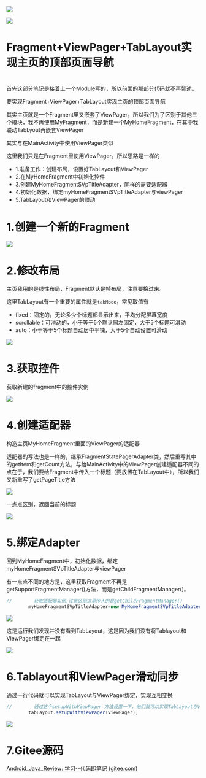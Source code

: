 

![](https://starry-lixu.oss-cn-hangzhou.aliyuncs.com/202209292310419.png#id=il1Bd&originHeight=711&originWidth=1253&originalType=binary&ratio=1&rotation=0&showTitle=false&status=done&style=none&title=)

![](https://starry-lixu.oss-cn-hangzhou.aliyuncs.com/202209292314062.png#id=YVVW8&originHeight=711&originWidth=1253&originalType=binary&ratio=1&rotation=0&showTitle=false&status=done&style=none&title=)

# Fragment+ViewPager+TabLayout实现主页的顶部页面导航

# 

首先这部分笔记是接着上一个Module写的，所以前面的那部分代码就不再赘述。

要实现Fragment+ViewPager+TabLayout实现主页的顶部页面导航

其实主页就是一个Fragment里又嵌套了ViewPager，所以我们为了区别于其他三个模块，我不再使用MyFragment，而是新建一个MyHomeFragment，在其中我联动TabLyout再嵌套ViewPager

其实与在MainActivity中使用ViewPager类似

这里我们只是在Fragment里使用ViewPager。所以思路是一样的

- 1.准备工作：创建布局，设置好TabLayout和ViewPager
- 2.在MyHomeFragment中初始化控件
- 3.创建MyHomeFragmentSVpTitleAdapter，同样的需要适配器
- 4.初始化数据，绑定myHomeFragmentSVpTitleAdapter与viewPager
- 5.TabLayout和ViewPager的联动

# 1.创建一个新的Fragment

![](https://starry-lixu.oss-cn-hangzhou.aliyuncs.com/202210032128810.png#id=VE5lb&originHeight=1048&originWidth=1920&originalType=binary&ratio=1&rotation=0&showTitle=false&status=done&style=none&title=)

# 2.修改布局

主页我用的是线性布局，Fragment默认是帧布局，注意要换过来。

这里TabLayout有一个重要的属性就是`tabMode`，常见取值有

- fixed：固定的，无论多少个标题都显示出来，平均分配屏幕宽度
- scrollable：可滑动的，小于等于5个默认居左固定，大于5个标题可滑动
- auto：小于等于5个标题自动居中平铺，大于5个自动设置可滑动

![](https://starry-lixu.oss-cn-hangzhou.aliyuncs.com/202210032141996.png#id=Vo1xL&originHeight=1048&originWidth=1920&originalType=binary&ratio=1&rotation=0&showTitle=false&status=done&style=none&title=)

# 3.获取控件

获取新建的fragment中的控件实例

![](https://starry-lixu.oss-cn-hangzhou.aliyuncs.com/202210032142610.png#id=GRdUS&originHeight=1048&originWidth=1920&originalType=binary&ratio=1&rotation=0&showTitle=false&status=done&style=none&title=)

# 4.创建适配器

构造主页MyHomeFragment里面的ViewPager的适配器

适配器的写法也是一样的，继承FragmentStatePagerAdapter类，然后重写其中的getItem和getCount方法，与给MainActivity中的ViewPager创建适配器不同的点在于，我们要给Fragment中传入一个标题（要放置在TabLayout中），所以我们又新重写了getPageTitle方法

![](https://starry-lixu.oss-cn-hangzhou.aliyuncs.com/202210032143368.png#id=RYb69&originHeight=1048&originWidth=1920&originalType=binary&ratio=1&rotation=0&showTitle=false&status=done&style=none&title=)

一点点区别，返回当前的标题

![](https://starry-lixu.oss-cn-hangzhou.aliyuncs.com/202209301032946.png#id=bYWK9&originHeight=1048&originWidth=1920&originalType=binary&ratio=1&rotation=0&showTitle=false&status=done&style=none&title=)

# 5.绑定Adapter

回到MyHomeFragment中，初始化数据，绑定myHomeFragmentSVpTitleAdapter与viewPager

有一点点不同的地方是，这里获取Fragment不再是getSupportFragmentManager()方法，而是getChildFragmentManager()。

```java
//        获取适配器实例,注意区别这里传入的是getChildFragmentManager()
        myHomeFragmentSVpTitleAdapter=new MyHomeFragmentSVpTitleAdapter(getChildFragmentManager(),fragmentList,titleList);
```

![](https://starry-lixu.oss-cn-hangzhou.aliyuncs.com/202210032147021.png#id=i1llX&originHeight=1048&originWidth=1920&originalType=binary&ratio=1&rotation=0&showTitle=false&status=done&style=none&title=)

这是运行我们发现并没有看到TabLayout，这是因为我们没有将Tablayout和ViewPager绑定在一起

![](https://starry-lixu.oss-cn-hangzhou.aliyuncs.com/202210032152369.png#id=dWHVP&originHeight=1048&originWidth=1920&originalType=binary&ratio=1&rotation=0&showTitle=false&status=done&style=none&title=)

# 6.Tablayout和ViewPager滑动同步

通过一行代码就可以实现TabLayout与ViewPager绑定，实现互相变换

```java
//        通过这个setupWithViewPager 方法设置一下，他们就可以实现TabLayout与ViewPager互相变换，
        tabLayout.setupWithViewPager(viewPager);
```

![](https://starry-lixu.oss-cn-hangzhou.aliyuncs.com/202210032154402.gif#id=qnd4w&originHeight=1031&originWidth=1918&originalType=binary&ratio=1&rotation=0&showTitle=false&status=done&style=none&title=)

# 7.Gitee源码

[Android_Java_Review: 学习--代码即笔记 (gitee.com)](https://gitee.com/starry_lixu/android_-java_-review)
